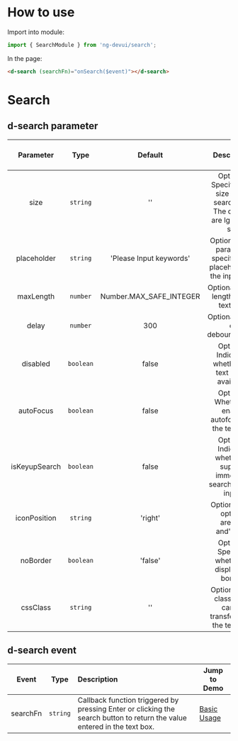 # How to use
Import into module:
```ts
import { SearchModule } from 'ng-devui/search';
```

In the page:
```html
<d-search (searchFn)="onSearch($event)"></d-search>
```
# Search

## d-search parameter

| Parameter | Type | Default | Description | Jump to Demo |Global Config| 
| :----------------: | :-----------: | :-------: | :---------------------: | :-------------------------------------- | ----------------------------------------------------- |
| size | `string` |'' | Optional. Specifies the size of the search box. The options are lg, '', and sm. | [Basic Usage](demo#basic-usage) |
| placeholder | `string` |'Please Input keywords' | Optional. This parameter specifies the placeholder in the input box. |
| maxLength | `number` | Number.MAX_SAFE_INTEGER | Optional. Max-length of the text box. | [Two-way Binding](demo#bidirectional-binding) |
| delay | `number` | 300 | Optional. Delay of debounceTime. |
| disabled | `boolean` | false | Optional. Indicating whether the text box is available. | [Basic Usage](demo#basic-usage)
| autoFocus | `boolean` | false | Optional. Whether to enable autofocus for the text box. | [Auto Focus](demo#auto-focus) |
| isKeyupSearch | `boolean` | false | Optional. Indicates whether to support immediate searchFn after input. | [Basic Usage](demo#basic-usage) |
| iconPosition | `string` | 'right' | Optional. The options are'left' and'right'.| [Left Search Icon](demo#icon-left)|
| noBorder  | `boolean` |          'false'          | Optional. Specifies whether to display the border. | [Left Search Icon](demo#icon-left) |
| cssClass | `string` |'' | Optional. The class name can be transferred to the text box. | |

## d-search event

| Event | Type | Description | Jump to Demo |
| :------: | :------: | :--------------------------------------------------- | ------------------------------------------- |
| searchFn | `string` | Callback function triggered by pressing Enter or clicking the search button to return the value entered in the text box. | [Basic Usage](demo#basic-usage) |
